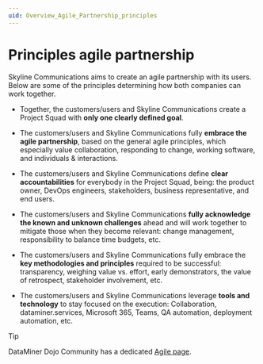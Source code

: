```yaml
---
uid: Overview_Agile_Partnership_principles
---
```


# Principles agile partnership

Skyline Communications aims to create an agile partnership with its users. Below are some of the principles determining how both companies can work together.

- Together, the customers/users and Skyline Communications create a Project Squad with **only one clearly defined goal**.

- The customers/users and Skyline Communications fully **embrace the agile partnership**, based on the general agile principles, which especially value collaboration, responding to change, working software, and individuals & interactions.

- The customers/users and Skyline Communications define **clear accountabilities** for everybody in the Project Squad, being: the product owner, DevOps engineers, stakeholders, business representative, and end users.

- The customers/users and Skyline Communications **fully acknowledge the known and unknown challenges** ahead and will work together to mitigate those when they become relevant: change management, responsibility to balance time budgets, etc.

- The customers/users and Skyline Communications fully embrace the **key methodologies and principles** required to be successful: transparency, weighing value vs. effort, early demonstrators, the value of retrospect, stakeholder involvement, etc.

- The customers/users and Skyline Communications leverage **tools and technology** to stay focused on the execution: Collaboration, dataminer.services, Microsoft 365, Teams, QA automation, deployment automation, etc.

> [!TIP]
> DataMiner Dojo Community has a dedicated [Agile page](https://community.dataminer.services/agile-webspace/).
